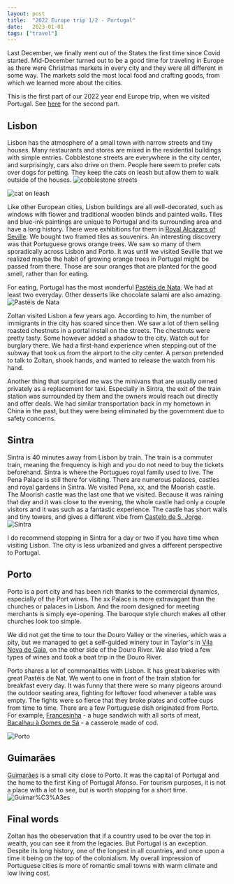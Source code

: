 ```yaml
---
layout: post
title:  "2022 Europe trip 1/2 - Portugal"
date:   2023-01-01
tags: ["travel"]
---
```


Last December, we finally went out of the States the first time since Covid started. Mid-December turned out to be a good time for traveling in Europe as there were Christmas markets in every city and they were all different in some way. The markets sold the most local food and crafting goods, from which we learned more about the cities.

This is the first part of our 2022 year end Europe trip, when we visited Portugal. See [here]({{site.url}}/2023/01/07/spain/) for the second part.

## Lisbon
Lisbon has the atmosphere of a small town with narrow streets and tiny houses. Many restaurants and stores are mixed in the residential buildings with simple entries. Cobblestone streets are everywhere in the city center, and surprisingly, cars also drive on them. People here seem to prefer cats over dogs for petting. They keep the cats on leash but allow them to walk outside of the houses.
![cobblestone streets](/assets/images/posts/2022-portugal/IMG_5787.jpg)

![cat on leash](/assets/images/posts/2022-portugal/IMG_5744.jpg)

Like other European cities, Lisbon buildings are all well-decorated, such as windows with flower and traditional wooden blinds and painted walls. Tiles and blue-ink paintings are unique to Portugal and its surrounding area and have a long history. There were exhibitions for them in [Royal Alcázars of Seville](https://en.wikipedia.org/wiki/Alcázar_of_Seville). We bought two framed tiles as souvenirs. An interesting discovery was that Portuguese grows orange trees. We saw so many of them sporadically across Lisbon and Porto. It was until we visited Seville that we realized maybe the habit of growing orange trees in Portugal might be passed from there. Those are sour oranges that are planted for the good smell, rather than for eating.

For eating, Portugal has the most wonderful [Pastéis de Nata](https://en.wikipedia.org/wiki/Pastel_de_nata). We had at least two everyday. Other desserts like chocolate salami are also amazing.
![Pastéis de Nata](/assets/images/posts/2022-portugal/IMG_5752.jpg)

Zoltan visited Lisbon a few years ago. According to him, the number of immigrants in the city has soared since then. We saw a lot of them selling roasted chestnuts in a portal install on the streets. The chestnuts were pretty tasty. Some however added a shadow to the city. Watch out for burglary there. We had a first-hand experience when stepping out of the subway that took us from the airport to the city center. A person pretended to talk to Zoltan, shook hands, and wanted to release the watch from his hand.

Another thing that surprised me was the minivans that are usually owned privately as a replacement for taxi. Especially in Sintra, the exit of the train station was surrounded by them and the owners would reach out directly and offer deals. We had similar transportation back in my hometown in China in the past, but they were being eliminated by the government due to safety concerns.

## Sintra
Sintra is 40 minutes away from Lisbon by train. The train is a commuter train, meaning the frequency is high and you do not need to buy the tickets beforehand. Sintra is where the Portugues royal family used to live. The Pena Palace is still there for visiting. There are numerous palaces, castles and royal gardens in Sintra. We visited Pena, xx, and the Moorish castle. The Moorish castle was the last one that we visited. Because it was raining that day and it was close to the evening, the whole castle had only a couple visitors and it was such as a fantastic experience. The castle has short walls and tiny towers, and gives a different vibe from [Castelo de S. Jorge](https://en.wikipedia.org/wiki/Saint_George%27s_Castle).
![Sintra](/assets/images/posts/2022-portugal/IMG_5837.jpg)

I do recommend stopping in Sintra for a day or two if you have time when visiting Lisbon. The city is less urbanized and gives a different perspective to Portugal.

## Porto
Porto is a port city and has been rich thanks to the commercial dynamics, especially of the Port wines. The xx Palace is more extravagant than the churches or palaces in Lisbon. And the room designed for meeting merchants is simply eye-opening. The baroque style church makes all other churches look too simple.

We did not get the time to tour the Douro Valley or the vineries, which was a pity, but we managed to get a self-guided winery tour in Taylor's in [Vila Nova de Gaia](https://en.wikipedia.org/wiki/Vila_Nova_de_Gaia), on the other side of the Douro River. We also tried a few types of wines and took a boat trip in the Douro River.

Porto shares a lot of commonalities with Lisbon. It has great bakeries with great Pastéis de Nat. We went to one in front of the train station for breakfast every day. It was funny that there were so many pigeons around the outdoor seating area, fighting for leftover food whenever a table was empty. The fights were so fierce that they broke plates and coffee cups from time to time. There are a few Portuguese dish originated from Porto. For example, [Francesinha](https://en.wikipedia.org/wiki/Francesinha) - a huge sandwich with all sorts of meat, [Bacalhau à Gomes de Sá](https://en.wikipedia.org/wiki/Bacalhau_%C3%A0_Gomes_de_S%C3%A1) - a casserole made of cod.

![Porto](/assets/images/posts/2022-portugal/IMG_5986.jpg)

## Guimarães
[Guimarães](https://en.wikipedia.org/wiki/Guimar%C3%A3es) is a small city close to Porto. It was the capital of Portugal and the home to the first King of Portugal Afonso. For tourism purposes, it is not a place with a lot to see, but is worth stopping for a short time.
![Guimar%C3%A3es](/assets/images/posts/2022-portugal/IMG_5944.jpg)

## Final words
Zoltan has the obeservation that if a country used to be over the top in wealth, you can see it from the legacies. But Portugal is an exception. Despite its long history, one of the longest in all countries, and once upon a time it being on the top of the colonialism. My overall impression of Portuguese cities is more of romantic small towns with warm climate and low living cost.

